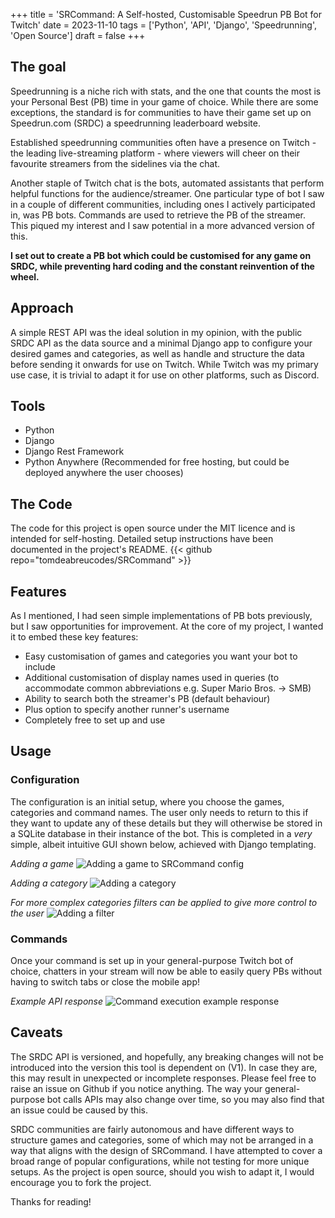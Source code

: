 +++
title = 'SRCommand: A Self-hosted, Customisable Speedrun PB Bot for Twitch'
date = 2023-11-10
tags = ['Python', 'API', 'Django', 'Speedrunning', 'Open Source']
draft = false
+++

## The goal
Speedrunning is a niche rich with stats, and the one that counts the most is your Personal Best (PB) time in your game of choice. While there are some exceptions, the standard is for communities to have their game set up on Speedrun.com (SRDC) a speedrunning leaderboard website. 

Established speedrunning communities often have a presence on Twitch - the leading live-streaming platform - where viewers will cheer on their favourite streamers from the sidelines via the chat.

Another staple of Twitch chat is the bots, automated assistants that perform helpful functions for the audience/streamer. One particular type of bot I saw in a couple of different communities, including ones I actively participated in, was PB bots. Commands are used to retrieve the PB of the streamer. This piqued my interest and I saw potential in a more advanced version of this.

**I set out to create a PB bot which could be customised for any game on SRDC, while preventing hard coding and the constant reinvention of the wheel.**

## Approach
A simple REST API was the ideal solution in my opinion, with the public SRDC API as the data source and a minimal Django app to configure your desired games and categories, as well as handle and structure the data before sending it onwards for use on Twitch. While Twitch was my primary use case, it is trivial to adapt it for use on other platforms, such as Discord.

## Tools
- Python
- Django
- Django Rest Framework
- Python Anywhere (Recommended for free hosting, but could be deployed anywhere the user chooses)

## The Code
The code for this project is open source under the MIT licence and is intended for self-hosting. Detailed setup instructions have been documented in the project's README.
{{< github repo="tomdeabreucodes/SRCommand" >}}

## Features
As I mentioned, I had seen simple implementations of PB bots previously, but I saw opportunities for improvement. At the core of my project, I wanted it to embed these key features:
- Easy customisation of games and categories you want your bot to include
- Additional customisation of display names used in queries (to accommodate common abbreviations e.g. Super Mario Bros. -> SMB)
- Ability to search both the streamer's PB (default behaviour) 
- Plus option to specify another runner's username
- Completely free to set up and use

## Usage
### Configuration
The configuration is an initial setup, where you choose the games, categories and command names. The user only needs to return to this if they want to update any of these details but they will otherwise be stored in a SQLite database in their instance of the bot.
This is completed in a *very* simple, albeit intuitive GUI shown below, achieved with Django templating.

*Adding a game*
![Adding a game to SRCommand config](img/SRCommand_Game_Config.png)

*Adding a category*
![Adding a category](img/SRCommand_Game_Config.png)

*For more complex categories filters can be applied to give more control to the user*
![Adding a filter](img/SRCommand_Filter_Config.png)

### Commands
Once your command is set up in your general-purpose Twitch bot of choice, chatters in your stream will now be able to easily query PBs without having to switch tabs or close the mobile app!

*Example API response*
![Command execution example response](img/SRCommand_Response.png)

## Caveats
The SRDC API is versioned, and hopefully, any breaking changes will not be introduced into the version this tool is dependent on (V1). In case they are, this may result in unexpected or incomplete responses. Please feel free to raise an issue on Github if you notice anything. The way your general-purpose bot calls APIs may also change over time, so you may also find that an issue could be caused by this.

SRDC communities are fairly autonomous and have different ways to structure games and categories, some of which may not be arranged in a way that aligns with the design of SRCommand. I have attempted to cover a broad range of popular configurations, while not testing for more unique setups. As the project is open source, should you wish to adapt it, I would encourage you to fork the project.

Thanks for reading!